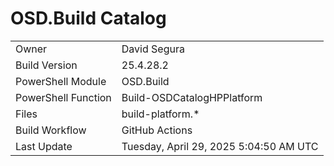 ﻿# OSD.Build Catalog

| | |
|-|-|
| Owner | David Segura |
| Build Version | 25.4.28.2 |
| PowerShell Module | OSD.Build |
| PowerShell Function | Build-OSDCatalogHPPlatform |
| Files | build-platform.* |
| Build Workflow | GitHub Actions |
| Last Update | Tuesday, April 29, 2025 5:04:50 AM UTC |
